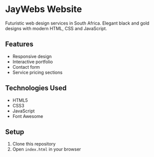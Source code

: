 # JayWebs Website

Futuristic web design services in South Africa. Elegant black and gold designs with modern HTML, CSS and JavaScript.

## Features
- Responsive design
- Interactive portfolio
- Contact form
- Service pricing sections

## Technologies Used
- HTML5
- CSS3
- JavaScript
- Font Awesome

## Setup
1. Clone this repository
2. Open `index.html` in your browser
